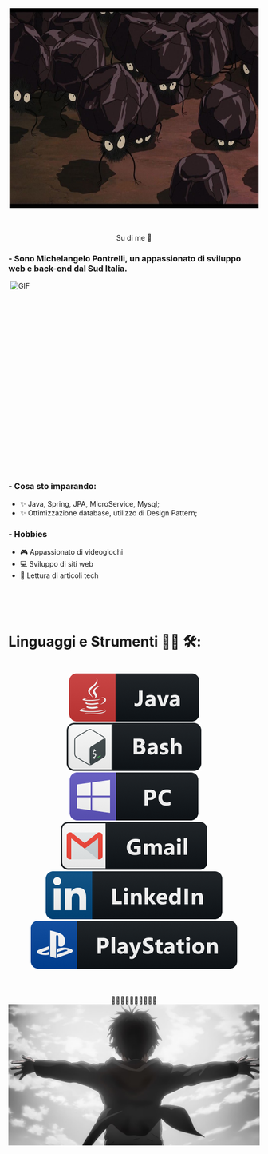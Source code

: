 <div align="center" style= "bold>
# Ciao a tutti! 👋
</div>

<div align="center">
  <img height="400" width="500" align="center"src="assets/daidai.jpeg">

</div>

</br>
</br>
</br>
<div align="center">
  Su di me 💬 
</div>

### - Sono Michelangelo Pontrelli, un appassionato di sviluppo web e back-end dal Sud Italia. 

<img height="400" width="500" alt="GIF" align="right" src="assets/1936.gif">

### - Cosa sto imparando:
- ✨ Java, Spring, JPA, MicroService, Mysql;
- ✨ Ottimizzazione database, utilizzo di Design Pattern;

### - Hobbies 
- 🎮 Appassionato di videogiochi<br/>
- 💻 Sviluppo di siti web<br/>
- 📖 Lettura di articoli tech<br/>

</br>
</br>
</br>

# Linguaggi e Strumenti 👨‍💻 🛠:
</br>

<div align="center">
  <img src="assets/java.png">
  <img src="assets/bash.png">
  <img src="assets/pc.png">
  <img src="assets/gmail.png">
  <img src="assets/linkedin.png">
  <img src="assets/playstation@3x.png">
</div>

</br>
</br>
</br>
<div align="center">
 👋👋👋👋👋👋👋👋👋👋
  <img src="assets/eren.png">
</div>



